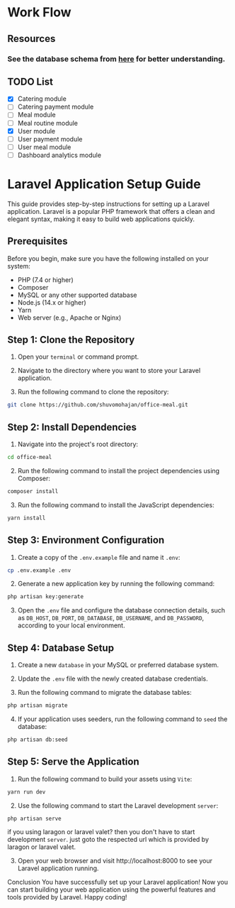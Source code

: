 # Work Flow

## Resources

### See the database schema from [here](https://excalidraw.com/#room=ec2a9cdf7246d61f4c06,T3vHNyIOOK-883WUhp6kbQ) for better understanding.

## TODO List

- [x] Catering module
- [ ] Catering payment module
- [ ] Meal module
- [ ] Meal routine module
- [x] User module
- [ ] User payment module
- [ ] User meal module
- [ ] Dashboard analytics module

# Laravel Application Setup Guide

This guide provides step-by-step instructions for setting up a Laravel application. Laravel is a popular PHP framework that offers a clean and elegant syntax, making it easy to build web applications quickly.

## Prerequisites

Before you begin, make sure you have the following installed on your system:

- PHP (7.4 or higher)
- Composer
- MySQL or any other supported database
- Node.js (14.x or higher)
- Yarn
- Web server (e.g., Apache or Nginx)

## Step 1: Clone the Repository

1. Open your `terminal` or command prompt.

2. Navigate to the directory where you want to store your Laravel application.

3. Run the following command to clone the repository:

```bash
git clone https://github.com/shuvomohajan/office-meal.git
```

## Step 2: Install Dependencies

1. Navigate into the project's root directory:

```bash
cd office-meal
```

2. Run the following command to install the project dependencies using Composer:

```bash
composer install
```

3. Run the following command to install the JavaScript dependencies:

```bash
yarn install
```

## Step 3: Environment Configuration

1. Create a copy of the `.env.example` file and name it `.env`:

```bash
cp .env.example .env
```

2. Generate a new application key by running the following command:

```bash
php artisan key:generate
```

3. Open the `.env` file and configure the database connection details, such as `DB_HOST`, `DB_PORT`, `DB_DATABASE`, `DB_USERNAME`, and `DB_PASSWORD`, according to your local environment.

## Step 4: Database Setup

1. Create a new `database` in your MySQL or preferred database system.

2. Update the `.env` file with the newly created database credentials.

3. Run the following command to migrate the database tables:

```bash
php artisan migrate
```

4. If your application uses seeders, run the following command to `seed` the database:

```bash
php artisan db:seed
```

## Step 5: Serve the Application

1. Run the following command to build your assets using `Vite`:

```bash
yarn run dev
```

2.  Use the following command to start the Laravel development `server`:

```bash
php artisan serve
```

if you using laragon or laravel valet? then you don't have to start development `server`. just goto the respected url which is provided by laragon or laravel valet.

3. Open your web browser and visit http://localhost:8000 to see your Laravel application running.

Conclusion
You have successfully set up your Laravel application! Now you can start building your web application using the powerful features and tools provided by Laravel. Happy coding!
